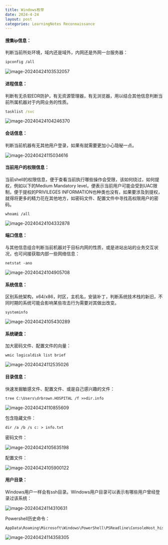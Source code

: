 ```yaml
---
title: Windows枚举
date: 2024-4-24
layout: post
categories: LearningNotes Reconnaissance
---
```


#### 搜集ip信息：

判断当前所处环境，域内还是域外，内网还是外网一台服务器：

```bash
ipconfig /all
```

![image-20240424103532057](https://raw.githubusercontent.com/Annabelline/Annabelline.github.io/main/assets/img/blogimage/image-20240424103532057.png)

#### 进程信息：

判断有无杀软EDR防护，有无资源管理器，有无浏览器，用以结合其他信息判断当前所属机器对于内网业务的性质。

```cmd
tasklist /svc
```

![image-20240424104246370](https://raw.githubusercontent.com/Annabelline/Annabelline.github.io/main/assets/img/blogimage/image-20240424104246370.png)

#### 会话信息：

判断当前机器有无其他用户登录，如果有就需要更加小心隐秘一点。

![image-20240424115034616](https://raw.githubusercontent.com/Annabelline/Annabelline.github.io/main/assets/img/blogimage/image-20240424115034616.png)

#### 当前用户的权限信息：

当前shell的权限信息，便于查看当前执行哪些操作会受限，该如何绕过，如何提权，例如以下的Medium Mandatory level，便表示当前用户可能会受到UAC限制，便于提权的PRIVILEGES INFORMATION也种类也没有，如果要涉及到提权，就得将更多的精力花在其他地方，如密码文件、配置文件中寻找高权限用户的密码。

```
whoami /all
```

![image-20240424104332878](https://raw.githubusercontent.com/Annabelline/Annabelline.github.io/main/assets/img/blogimage/image-20240424104332878.png)

#### 端口信息：

与其他信息组合判断当前机器对于目标内网的性质，或是进站出站的业务交互状况，也可间接获取内部一些网络信息：

```
netstat -ano
```

![image-20240424104905708](https://raw.githubusercontent.com/Annabelline/Annabelline.github.io/main/assets/img/blogimage/image-20240424104905708.png)

#### 系统信息：

区别系统架构，x64/x86，时区，主机名，安装补丁，判断系统技术栈的新旧，不同时期的系统可能会影响某些攻击行为需要对其做出改变。

```
systeminfo
```

![image-20240424105430289](https://raw.githubusercontent.com/Annabelline/Annabelline.github.io/main/assets/img/blogimage/image-20240424105430289.png)

#### 系统硬盘：

加大密码文件、配置文件的向量：

```
wmic logicaldisk list brief
```

![image-20240424112535026](https://raw.githubusercontent.com/Annabelline/Annabelline.github.io/main/assets/img/blogimage/image-20240424112535026.png)

#### 目录信息：

快速发掘敏感文件、配置文件、或是自己感兴趣的文件：

```
tree C:\Users\drbrown.HOSPITAL /f >>dir.info
```

![image-20240424110855609](https://raw.githubusercontent.com/Annabelline/Annabelline.github.io/main/assets/img/blogimage/image-20240424110855609.png)

包含隐藏文件：

```
dir /a /b /s c: > info.txt
```

密码文件：

![image-20240424105635198](https://raw.githubusercontent.com/Annabelline/Annabelline.github.io/main/assets/img/blogimage/image-20240424105635198.png)

配置文件：

![image-20240424105900122](https://raw.githubusercontent.com/Annabelline/Annabelline.github.io/main/assets/img/blogimage/image-20240424105900122.png)

#### 用户目录：

Windows用户一样会有ssh目录。Windows用户目录可以表示有哪些用户曾经登录过该系统：

![image-20240424114310631](https://raw.githubusercontent.com/Annabelline/Annabelline.github.io/main/assets/img/blogimage/image-20240424114310631.png)

Powershell历史命令：

```
AppData\Roaming\Microsoft\Windows\PowerShell\PSReadline\ConsoleHost_history.txt
```

![image-20240424114358305](https://raw.githubusercontent.com/Annabelline/Annabelline.github.io/main/assets/img/blogimage/image-20240424114358305.png)

